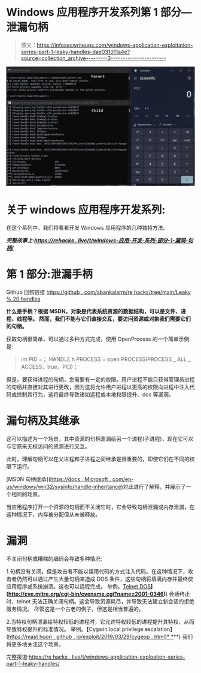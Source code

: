 # Windows 应用程序开发系列第 1 部分—泄漏句柄

> 原文：<https://infosecwriteups.com/windows-application-exploitation-series-part-1-leaky-handles-dae031011a4e?source=collection_archive---------3----------------------->

![](img/ef4e525c84ef0c4ea6b34679c140aeae.png)

# **关于 windows 应用程序开发系列:**
在这个系列中，我们将看看开发 Windows 应用程序的几种独特方法。

***完整故事上:***[***https://rehacks . live/t/windows-应用-开发-系列-部分-1-漏洞-句柄/***](https://rehacks.live/t/windows-application-exploitation-series-part-1-leaky-handles/14)

# **第 1 部分:泄漏手柄**

Github 回购链接
[https://github . com/abankalarm/re hacks/tree/main/Leaky % 20 handles](https://github.com/abankalarm/ReHacks/tree/main/Leaky%20Handles)

**什么是手柄？根据 MSDN，对象是代表系统资源的数据结构，可以是文件、进程、线程等。
然而，我们不能与它们直接交互，要访问资源或对象我们需要它们的句柄。**

获取句柄很简单，可以通过多种方式完成，使用 OpenProcess 的一个简单示例是:

> int PID =<insert pid="" here="">；
> HANDLE h PROCESS = open PROCESS(PROCESS _ ALL _ ACCESS，true，PID)；</insert>

但是，要获得进程的句柄，您需要有一定的权限。用户进程不能只获得管理员进程的句柄并直接对其进行更改，因为这将允许用户进程以更高的权限向进程中注入代码或控制其行为，这将最终导致诸如远程或本地权限提升、dos 等漏洞。

# **漏句柄及其继承**

这可以描述为一个场景，其中资源的句柄泄漏给另一个进程(子进程)，现在它可以与它原来无权访问的资源进行交互。

此时，理解句柄可以在父进程和子进程之间继承是很重要的，即使它们在不同的权限下运行。

[MSDN 句柄继承]([https://docs . Microsoft . com/en-us/windows/win32/sysinfo/handle-inheritance](https://docs.microsoft.com/en-us/windows/win32/sysinfo/handle-inheritance))对此进行了解释，并展示了一个相同的场景。

当应用程序打开一个资源的句柄而不关闭它时，它会导致句柄泄漏或内存泄漏，在这种情况下，内存被分配但从未被释放。

# **漏洞**

不关闭句柄或糟糕的编码会导致多种情况:

1.句柄没有关闭，但是攻击者不能以误用代码的方式注入代码。在这种情况下，攻击者仍然可以通过产生大量句柄来造成 DOS 条件，这些句柄将填满内存并最终使应用程序或系统崩溃。这也可以远程完成。
举例。[Telnet DOS]([http://cve.mitre.org/cgi-bin/cvename.cgi?name=2001-0346)**](http://cve.mitre.org/cgi-bin/cvename.cgi?name=2001-0346)**)
会话终止时，telnet 无法正确关闭句柄。这会导致资源耗尽，并导致无法建立新会话的拒绝服务情况。
尽管这是一个古老的例子，但这是相当普遍的。

2.当特权句柄泄漏给特权较低的进程时，它允许特权较低的进程提升其特权，从而导致特权提升的标准情况。
举例。【Cygwin local privilege escalation】([https://mast hoon . github . io/exploit/2019/03/29/cygeop . html)* *](https://masthoon.github.io/exploit/2019/03/29/cygeop.html)**)
我们将更多地关注这个场景。

完整报道:[https://re hacks . live/t/windows-application-exploation-series-part-1-leaky-handles/](https://rehacks.live/t/windows-application-exploitation-series-part-1-leaky-handles/14)